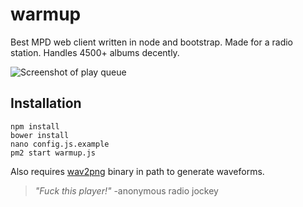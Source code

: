 # warmup
Best MPD web client written in node and bootstrap. Made for a radio station. Handles 4500+ albums decently.

![Screenshot of play queue](https://gist.githubusercontent.com/Dregu/28c7ed6738e62c96ce105da54608cdf0/raw/7083a9381b1041eaa1b270004ba77db4c8ebde06/warmup.png)

## Installation
```
npm install
bower install
nano config.js.example
pm2 start warmup.js
```

Also requires [wav2png](https://github.com/beschulz/wav2png) binary in path to generate waveforms.

> *"Fuck this player!"* -anonymous radio jockey
